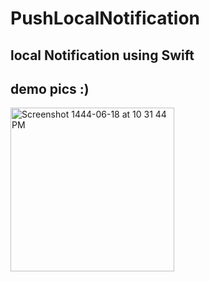 # PushLocalNotification
## local Notification using Swift


## demo pics :)
<img width="262" alt="Screenshot 1444-06-18 at 10 31 44 PM" src="https://user-images.githubusercontent.com/90031791/211900635-c91c3664-32e2-4fe6-b3ea-deaa6e4d47a7.png">
